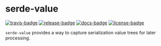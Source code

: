 # serde-value

[![travis-badge][]][travis] [![release-badge][]][cargo] [![docs-badge][]][docs] [![license-badge][]][license]

`serde-value` provides a way to capture serialization value trees for later processing.

[travis-badge]: https://img.shields.io/travis/arcnmx/serde-value/master.svg?style=flat-square
[travis]: https://travis-ci.org/arcnmx/serde-value
[release-badge]: https://img.shields.io/crates/v/serde-value.svg?style=flat-square
[cargo]: https://crates.io/crates/serde-value
[docs-badge]: https://img.shields.io/badge/API-docs-blue.svg?style=flat-square
[docs]: http://arcnmx.github.io/serde-value/serde_value/
[license-badge]: https://img.shields.io/badge/license-MIT-lightgray.svg?style=flat-square
[license]: https://github.com/arcnmx/serde-value/blob/master/COPYING

